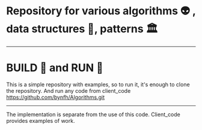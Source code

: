 # Repository for various algorithms :alien: , data structures :file_folder:, patterns :classical_building:
<hr>

# BUILD :saxophone: and RUN :running:
This is a simple repository with examples, so to run it, it's enough to clone the repository. And run any code from client_code
<br>
https://github.com/bynfh/Algorithms.git
<hr>

The implementation is separate from the use of this code. Сlient_code provides examples of work.

